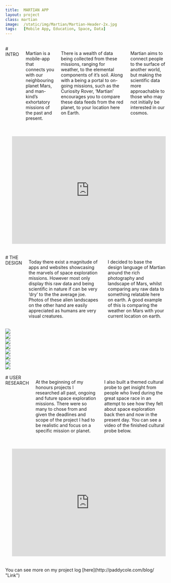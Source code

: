 ```yaml
---
title:  MARTIAN APP
layout: project
class: martian
image:  /static/img/Martian/Martian-Header-2x.jpg
tags:   [Mobile App, Education, Space, Data]
---
```


<div class="row">
  <div class="two columns">&nbsp;</div>
  <div class="eight columns" markdown="1">
# INTRO

Martian is a mobile-app that connects you with our neighbouring planet Mars, and man-kind’s exhortatory missions of the past and present.

There is a wealth of data being collected from these missions, ranging for weather, to the elemental components of it’s soil. Along with a being a portal to on-going missions, such as the Curiosity Rover, ‘Martian’ encourages you to compare these data feeds from the red planet, to your location here on Earth.

Martian aims to connect people to the surface of another world, but making the scientific data more approachable to those who may not initially be interested in our cosmos.
  </div>
  <div class="two columns">&nbsp;</div>
</div>


<div class="row">
  <div class="two columns">&nbsp;</div>
  <div class="eight columns">
    <div style="margin-bottom:2.5rem"></div>
    <iframe src="https://player.vimeo.com/video/126954206?color=ff9933" width="600" height="338" frameborder="0" webkitallowfullscreen mozallowfullscreen allowfullscreen></iframe>
    </div>
  <div class="two columns">&nbsp;</div>
</div>


<div class="row">
  <div class="two columns">&nbsp;</div>
  <div class="eight columns" markdown="1">
# THE DESIGN

Today there exist a magnitude of apps and websites showcasing the marvels of space exploration missions. However most only display this raw data and being scientific in nature if can be very ‘dry’ to the the average joe. Photos of these alien landscapes on the other hand are easily appreciated as humans are very visual creatures. 

I decided to base the design language of Martian around the rich photography and landscape of Mars, whilst comparing any raw data to something relatable here on earth. A good example of this is comparing the weather on Mars with your current location on earth. 
  </div>
  <div class="two columns">&nbsp;</div>
</div>

<div class="row">
  <div class="six columns">
    <img src="/Static/img/Martian/1.SplashScreen.jpg">
  </div>
  <div class="six columns">
    <img src="/Static/img/Martian/2.Menu.jpg">
  </div>
</div>

<div class="row">
  <div class="six columns">
    <img src="/Static/img/Martian/3.Mars.jpg">
  </div>
  <div class="six columns">
    <img src="/Static/img/Martian/8.Missions.jpg">
  </div>
</div>

<div class="row">
  <div class="six columns">
    <img src="/Static/img/Martian/5.Weather.jpg">
  </div>
  <div class="six columns">
    <img src="/Static/img/Martian/4.Journey.png">
  </div>
</div>

<div class="row">
  <div class="six columns">
    <img src="/Static/img/Martian/7.Panorama.jpg">
  </div>
  <div class="six columns">
    <img src="/Static/img/Martian/6.News.jpg">
  </div>
</div>

<div class="row">
  <div class="two columns">&nbsp;</div>
  <div class="eight columns" markdown="1">
# USER RESEARCH

At the beginning of my honours projects I researched all past, ongoing and future space exploration missions. There were so many to chose from and given the deadlines and scope of the project I had to be realistic and focus on a specific mission or planet.

I also built a themed cultural probe to get insight from people who lived during the great space race in an attempt to see how they felt about space exploration back then and now in the present day. You can see a video of the finished cultural probe below.
  </div>
  <div class="two columns">&nbsp;</div>
</div>


<div class="row">
  <div class="two columns">&nbsp;</div>
  <div class="eight columns">
    <div style="margin-bottom:2.5rem"></div>
    <iframe src="https://player.vimeo.com/video/64818855?color=ff9933" width="600" height="338" frameborder="0" webkitallowfullscreen mozallowfullscreen allowfullscreen></iframe>
    </div>
  <div class="two columns">&nbsp;</div>
</div>

<div class="row">
  <div class="three columns">&nbsp;</div>
  <div class="six columns" markdown="1">
You can see more on my project log [here](http://paddycole.com/blog/ "Link")
  </div>
  <div class="three column">&nbsp;</div>
</div>
